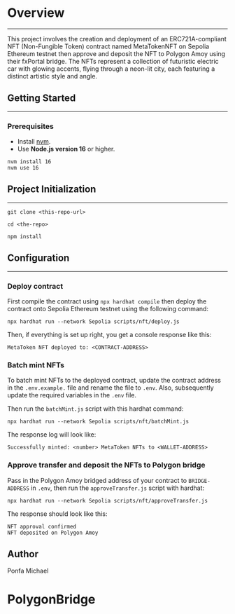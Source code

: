 # Overview

---
This project involves the creation and deployment of an ERC721A-compliant NFT (Non-Fungible Token)
contract named MetaTokenNFT on Sepolia Ethereum testnet then approve and deposit the NFT to Polygon
Amoy using their fxPortal bridge. The NFTs represent a collection of futuristic electric car with glowing accents, flying through a neon-lit city, each featuring
a distinct artistic style and angle.

## Getting Started

---
### Prerequisites

- Install [nvm](http://nvm.sh).
- Use **Node.js version 16** or higher.
```shell
nvm install 16
nvm use 16
```

## Project Initialization

---
```shell
git clone <this-repo-url>
```
```shell
cd <the-repo>
```
```shell
npm install
```

## Configuration

---
### Deploy contract
First compile the contract using `npx hardhat compile` then deploy the contract onto
Sepolia Ethereum testnet using the following command:
```shell
npx hardhat run --network Sepolia scripts/nft/deploy.js
```

Then, if everything is set up right, you get a console response like this:
```
MetaToken NFT deployed to: <CONTRACT-ADDRESS>
```
### Batch mint NFTs
To batch mint NFTs to the deployed contract, update the contract address in the
`.env.example.` file and rename the file to `.env`. Also, subsequently update
the required variables in the `.env` file.  

Then run the `batchMint.js` script with this hardhat command:
```shell
npx hardhat run --network Sepolia scripts/nft/batchMint.js
```
The response log will look like:
```
Successfully minted: <number> MetaToken NFTs to <WALLET-ADDRESS>
```
### Approve transfer and deposit the NFTs to Polygon bridge
Pass in the Polygon Amoy bridged address of your contract to `BRIDGE-ADDRESS` in
`.env`, then run the `approveTransfer.js` script with hardhat:
```shell
npx hardhat run --network Sepolia scripts/nft/approveTransfer.js
```
The response should look like this:
```
NFT approval confirmed
NFT deposited on Polygon Amoy
```


## Author

Ponfa Michael

# PolygonBridge
